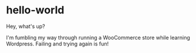 # hello-world
Hey, what's up?

I'm fumbling my way through running a WooCommerce store while learning Wordpress.
Failing and trying again is fun!
